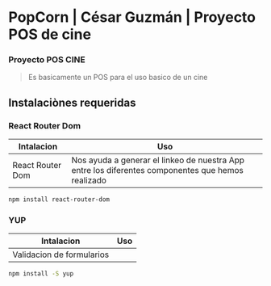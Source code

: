 # PopCorn | César Guzmán | Proyecto POS de cine
### Proyecto POS CINE
> Es basicamente un POS para el uso basico de un cine
## Instalaciònes requeridas

### React Router Dom
| Intalacion | Uso|
| ------ | ------ |
| React Router Dom |Nos ayuda a generar el linkeo de nuestra App entre los diferentes componentes que hemos realizado|
```sh
npm install react-router-dom
```
### YUP
| Intalacion | Uso|
| ------ | ------ |
| Validacion de formularios|
```sh
npm install -S yup
```
